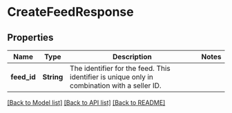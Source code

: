 # CreateFeedResponse

## Properties

Name | Type | Description | Notes
------------ | ------------- | ------------- | -------------
**feed_id** | **String** | The identifier for the feed. This identifier is unique only in combination with a seller ID. | 

[[Back to Model list]](../README.md#documentation-for-models) [[Back to API list]](../README.md#documentation-for-api-endpoints) [[Back to README]](../README.md)


